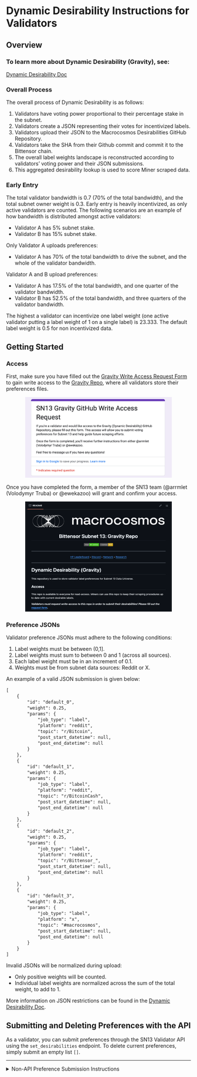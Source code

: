 # Dynamic Desirability Instructions for Validators

## Overview

### To learn more about Dynamic Desirability (Gravity), see:
[Dynamic Desirability Doc](https://github.com/macrocosm-os/data-universe/blob/gravity/docs/dynamic_desirability.md)

### Overall Process

The overall process of Dynamic Desirability is as follows:

1. Validators have voting power proportional to their percentage stake in the subnet.
2. Validators create a JSON representing their votes for incentivized labels.
3. Validators upload their JSON to the Macrocosmos Desirabilities GitHub Repository.
4. Validators take the SHA from their Github commit and commit it to the Bittensor chain.
5. The overall label weights landscape is reconstructed according to validators’ voting power and their JSON submissions.
6. This aggregated desirability lookup is used to score Miner scraped data.

### Early Entry

The total validator bandwidth is 0.7 (70% of the total bandwidth), and the total subnet owner weight is 0.3. Early entry is heavily incentivized, as only active validators are counted. The following scenarios are an example of how bandwidth is distributed amongst active validators:

- Validator A has 5% subnet stake.
- Validator B has 15% subnet stake. 

Only Validator A uploads preferences:
- Validator A has 70% of the total bandwidth to drive the subnet, and the whole of the validator bandwidth. 

Validator A and B upload preferences:
- Validator A has 17.5% of the total bandwidth, and one quarter of the validator bandwidth.
- Validator B has 52.5% of the total bandwidth, and three quarters of the validator bandwidth.

The highest a validator can incentivize one label weight (one active validator putting a label weight of 1 on a single label) is 23.333. The default label weight is 0.5 for non incentivized data.


## Getting Started

### Access

First, make sure you have filled out the [Gravity Write Access Request Form](https://forms.gle/ZJQMC6rwYY4ZWyfU7) to gain write access to the [Gravity Repo](https://github.com/macrocosm-os/gravity), where all validators store their preferences files. 

<p align="center">
  <img src="/assets/access_1.png" width="400" height="220">
</p>

Once you have completed the form, a member of the SN13 team (@arrmlet (Volodymyr Truba) or @ewekazoo) will grant and confirm your access. 

<p align="center">
  <img src="/assets/access_2.png" width="400" height="300">
</p>

### Preference JSONs

Validator preference JSONs must adhere to the following conditions:
1. Label weights must be between (0,1].
2. Label weights must sum to between 0 and 1 (across all sources).
3. Each label weight must be in an increment of 0.1.
4. Weights must be from subnet data sources: Reddit or X.

An example of a valid JSON submission is given below:
```
[
    {
        "id": "default_0",
        "weight": 0.25,
        "params": {
            "job_type": "label",
            "platform": "reddit",
            "topic": "r/Bitcoin",
            "post_start_datetime": null,
            "post_end_datetime": null
        }
    },
    {
        "id": "default_1",
        "weight": 0.25,
        "params": {
            "job_type": "label",
            "platform": "reddit",
            "topic": "r/BitcoinCash",
            "post_start_datetime": null,
            "post_end_datetime": null
        }
    },
    {
        "id": "default_2",
        "weight": 0.25,
        "params": {
            "job_type": "label",
            "platform": "reddit",
            "topic": "r/Bittensor_",
            "post_start_datetime": null,
            "post_end_datetime": null
        }
    },
    {
        "id": "default_3",
        "weight": 0.25,
        "params": {
            "job_type": "label",
            "platform": "x",
            "topic": "#macrocosmos",
            "post_start_datetime": null,
            "post_end_datetime": null
        }
    }
]
```

Invalid JSONs will be normalized during upload:

- Only positive weights will be counted.
- Individual label weights are normalized across the sum of the total weight, to add to 1.

More information on JSON restrictions can be found in the [Dynamic Desirability Doc](https://github.com/macrocosm-os/data-universe/blob/gravity/docs/dynamic_desirability.md).

## Submitting and Deleting Preferences with the API

As a validator, you can submit preferences through the SN13 Validator API using the `set_desirabilities` endpoint. To delete current preferences, simply submit an empty list `[]`.

---

<details>
  <summary>
    Non-API Preference Submission Instructions
  </summary>


## Uploading Desirabilities

### desirability_uploader.py

This file provides functionality for validators to upload their `my_preferences.json` file onto the Preferences Github and use the associated Github SHA to make a commit to the chain. These can then be retrieved any time from the chain using `desirability_retrieval.py`.

To run the script, you will need the following arguments:
- `--wallet`
    - The name of your selected Bittensor wallet. 
- `--hotkey`
    - The name of your selected Bittensor hotkey.
- `--network`
    - The subtensor network.
- `--netuid`
    - For all uses on SN13, 13. 
- `--file_path`
    - This is the path to the preferences JSON file that will be uploaded to the shared repository and pushed to the chain. 

Example Input:
```
python dynamic_desirability/desirability_uploader.py --wallet YOUR_WALLET_NAME --hotkey YOUR_HOTKEY_NAME --network finney --netuid 13 --file_path YOUR_FILE_PATH
```

After running the script, your my_preferences.json will be uploaded to the Gravity Github Repo, and the associated SHA will be committed to the chain. Once this has finished, your preferences will be available for retrieval at any time. 

### Current Restrictions

Chain uploads are limited to once every 20 minutes. This is due to the chain commit hash limitations. 

Currently, all validators retrieve the latest updated preferences from the chain every 24 hours. In the future, this frequency will be increased to greater reflect real-time updates.

### Deleting Desirabilities

To delete your desirabilities, simply upload an empty JSON file. Uploading an empty JSON will remove your vote from the pool.

## Retrieving Desirabilities

### desirability_retrieval.py

This file provides functionality for miners and validators to retrieve the current state of aggregated validator and subnet preferences from the chain. This is done through automatic timed updates when validators are running - there is no need to manually run the script. 

`run_retrieval()` outputs the aggregate label weights to total.json and also returns them as a DataDesirabilityLookup object with a default scale factor of 0.5.

This script is called from [`validator.py`](https://github.com/macrocosm-os/data-universe/blob/gravity/neurons/validator.py#L123) once every 24 hours at 12 am (midnight) UTC and on a new validator run. The update frequency will be increased in later versions to better reflect real-time updates. Validator logs will be shown in wandb.

Update:

![Alt text](/assets/retrieval_1.png)

No Update:

![Alt text](/assets/retrieval_2.png)
![Alt text](/assets/retrieval_3.png)

Miners can also choose to retrieve the updated desirability lookup every day. This is done by setting the `--gravity` flag. See [`neurons/config.py`](../neurons/config.py) and [`neurons/miner.py`](../neurons/miner.py) for code references. 

</details>
